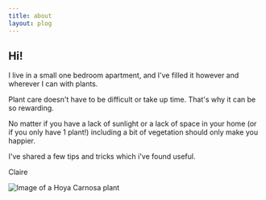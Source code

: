 ```yaml
---
title: about
layout: plog
---
```



<!-- Text section -->
<section>
    <article>
        <div class="about">
        <div class="text-item">
                <h2>Hi!</h2>
                <p>I live in a small one bedroom apartment, and I've filled it however and wherever I can with plants.</p>
                <p>Plant care doesn't have to be difficult or take up time. That's why it can be so rewarding.</p>
                <p>No matter if you have a lack of sunlight or a lack of space in your home (or if you only have 1 plant!) including a bit of vegetation should only make you happier.</p>
                <p>I've shared a few tips and tricks which i've found useful.</p>
                <p>Claire</p>
            </div>
            <img src="resources/images/HoyaCarnosa.jpg" alt="Image of a Hoya Carnosa plant">
        </div>
    </article>
</section>